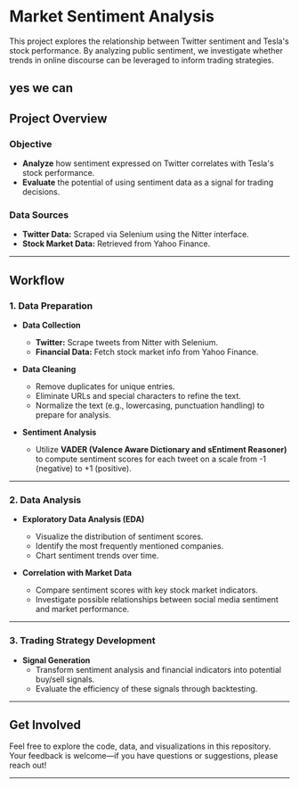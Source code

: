 # Market Sentiment Analysis

This project explores the relationship between Twitter sentiment and Tesla's stock performance. By analyzing public sentiment, we investigate whether trends in online discourse can be leveraged to inform trading strategies.

yes we can
---

## Project Overview

### Objective
- **Analyze** how sentiment expressed on Twitter correlates with Tesla's stock performance.
- **Evaluate** the potential of using sentiment data as a signal for trading decisions.

### Data Sources
- **Twitter Data:** Scraped via Selenium using the Nitter interface.
- **Stock Market Data:** Retrieved from Yahoo Finance.

---

## Workflow

### 1. Data Preparation

- **Data Collection**
  - **Twitter:** Scrape tweets from Nitter with Selenium.
  - **Financial Data:** Fetch stock market info from Yahoo Finance.

- **Data Cleaning**
  - Remove duplicates for unique entries.
  - Eliminate URLs and special characters to refine the text.
  - Normalize the text (e.g., lowercasing, punctuation handling) to prepare for analysis.

- **Sentiment Analysis**
  - Utilize **VADER (Valence Aware Dictionary and sEntiment Reasoner)** to compute sentiment scores for each tweet on a scale from -1 (negative) to +1 (positive).

---

### 2. Data Analysis

- **Exploratory Data Analysis (EDA)**
  - Visualize the distribution of sentiment scores.
  - Identify the most frequently mentioned companies.
  - Chart sentiment trends over time.

- **Correlation with Market Data**
  - Compare sentiment scores with key stock market indicators.
  - Investigate possible relationships between social media sentiment and market performance.

---

### 3. Trading Strategy Development

- **Signal Generation**
  - Transform sentiment analysis and financial indicators into potential buy/sell signals.
  - Evaluate the efficiency of these signals through backtesting.

---

## Get Involved

Feel free to explore the code, data, and visualizations in this repository. Your feedback is welcome—if you have questions or suggestions, please reach out!

---
